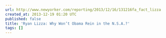 ```yaml
---
url: http://www.newyorker.com/reporting/2013/12/16/131216fa_fact_lizza
created_at: 2013-12-19 01:20 UTC
published: false
title: 'Ryan Lizza: Why Won’t Obama Rein in the N.S.A.?'
tags: []
---
```



